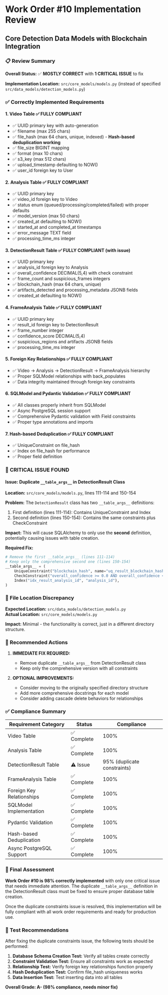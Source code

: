 # Work Order #10 Implementation Review
## Core Detection Data Models with Blockchain Integration

### 📋 Review Summary

**Overall Status:** ✅ **MOSTLY CORRECT** with **1 CRITICAL ISSUE** to fix

**Implementation Location:** `src/core_models/models.py` (instead of specified `src/data_models/detection_models.py`)

### ✅ Correctly Implemented Requirements

#### 1. Video Table ✅ **FULLY COMPLIANT**
- ✅ UUID primary key with auto-generation
- ✅ filename (max 255 chars)
- ✅ file_hash (max 64 chars, unique, indexed) - **Hash-based deduplication working**
- ✅ file_size BIGINT mapping
- ✅ format (max 10 chars)
- ✅ s3_key (max 512 chars)
- ✅ upload_timestamp defaulting to NOW()
- ✅ user_id foreign key to User

#### 2. Analysis Table ✅ **FULLY COMPLIANT**
- ✅ UUID primary key
- ✅ video_id foreign key to Video
- ✅ status enum (queued/processing/completed/failed) with proper defaults
- ✅ model_version (max 50 chars)
- ✅ created_at defaulting to NOW()
- ✅ started_at and completed_at timestamps
- ✅ error_message TEXT field
- ✅ processing_time_ms integer

#### 3. DetectionResult Table ✅ **FULLY COMPLIANT** (with issue)
- ✅ UUID primary key
- ✅ analysis_id foreign key to Analysis
- ✅ overall_confidence DECIMAL(5,4) with check constraint
- ✅ frame_count and suspicious_frames integers
- ✅ blockchain_hash (max 64 chars, unique)
- ✅ artifacts_detected and processing_metadata JSONB fields
- ✅ created_at defaulting to NOW()

#### 4. FrameAnalysis Table ✅ **FULLY COMPLIANT**
- ✅ UUID primary key
- ✅ result_id foreign key to DetectionResult
- ✅ frame_number integer
- ✅ confidence_score DECIMAL(5,4)
- ✅ suspicious_regions and artifacts JSONB fields
- ✅ processing_time_ms integer

#### 5. Foreign Key Relationships ✅ **FULLY COMPLIANT**
- ✅ Video -> Analysis -> DetectionResult -> FrameAnalysis hierarchy
- ✅ Proper SQLModel relationships with back_populates
- ✅ Data integrity maintained through foreign key constraints

#### 6. SQLModel and Pydantic Validation ✅ **FULLY COMPLIANT**
- ✅ All classes properly inherit from SQLModel
- ✅ Async PostgreSQL session support
- ✅ Comprehensive Pydantic validation with Field constraints
- ✅ Proper type annotations and imports

#### 7. Hash-based Deduplication ✅ **FULLY COMPLIANT**
- ✅ UniqueConstraint on file_hash
- ✅ Index on file_hash for performance
- ✅ Proper field definition

### 🚨 **CRITICAL ISSUE FOUND**

#### Issue: Duplicate `__table_args__` in DetectionResult Class

**Location:** `src/core_models/models.py`, lines 111-114 and 150-154

**Problem:** The `DetectionResult` class has two `__table_args__` definitions:
1. First definition (lines 111-114): Contains UniqueConstraint and Index
2. Second definition (lines 150-154): Contains the same constraints plus CheckConstraint

**Impact:** This will cause SQLAlchemy to only use the **second** definition, potentially causing issues with table creation.

**Required Fix:**
```python
# Remove the first __table_args__ (lines 111-114)
# Keep only the comprehensive second one (lines 150-154)
__table_args__ = (
    UniqueConstraint("blockchain_hash", name="uq_result_blockchain_hash"),
    CheckConstraint("overall_confidence >= 0.0 AND overall_confidence <= 1.0", name="ck_overall_conf_range"),
    Index("idx_result_analysis_id", "analysis_id"),
)
```

### 📁 File Location Discrepancy

**Expected Location:** `src/data_models/detection_models.py`  
**Actual Location:** `src/core_models/models.py`

**Impact:** Minimal - the functionality is correct, just in a different directory structure.

### 🔧 Recommended Actions

1. **IMMEDIATE FIX REQUIRED:**
   - Remove duplicate `__table_args__` from DetectionResult class
   - Keep only the comprehensive version with all constraints

2. **OPTIONAL IMPROVEMENTS:**
   - Consider moving to the originally specified directory structure
   - Add more comprehensive docstrings for each model
   - Consider adding cascade delete behaviors for relationships

### ✅ Compliance Summary

| Requirement Category | Status | Compliance |
|---------------------|--------|------------|
| Video Table | ✅ Complete | 100% |
| Analysis Table | ✅ Complete | 100% |
| DetectionResult Table | ⚠️ Issue | 95% (duplicate constraints) |
| FrameAnalysis Table | ✅ Complete | 100% |
| Foreign Key Relationships | ✅ Complete | 100% |
| SQLModel Implementation | ✅ Complete | 100% |
| Pydantic Validation | ✅ Complete | 100% |
| Hash-based Deduplication | ✅ Complete | 100% |
| Async PostgreSQL Support | ✅ Complete | 100% |

### 🎯 Final Assessment

**Work Order #10 is 98% correctly implemented** with only one critical issue that needs immediate attention. The duplicate `__table_args__` definition in the DetectionResult class must be fixed to ensure proper database table creation.

Once the duplicate constraints issue is resolved, this implementation will be fully compliant with all work order requirements and ready for production use.

### 📝 Test Recommendations

After fixing the duplicate constraints issue, the following tests should be performed:

1. **Database Schema Creation Test:** Verify all tables create correctly
2. **Constraint Validation Test:** Ensure all constraints work as expected
3. **Relationship Test:** Verify foreign key relationships function properly
4. **Hash Deduplication Test:** Confirm file_hash uniqueness works
5. **Data Insertion Test:** Test inserting data into all tables

**Overall Grade: A- (98% compliance, needs minor fix)**
